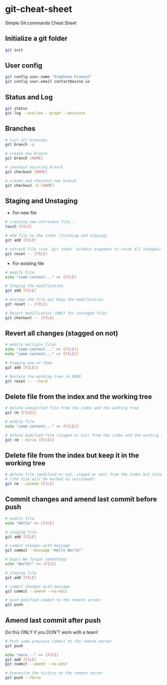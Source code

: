 # git-cheat-sheet

Simple Git commands Cheat Sheet

## Initialize a git folder

```bash
git init
```

## User config

```bash
git config user.name "Stéphane Francel"
git config user.email contact@avine.io
```

## Status and Log

```bash
git status
git log --oneline --graph --decorate
```

## Branches

```bash
# list all branches
git branch -a

# create new branch
git branch [NAME]

# checkout existing branch
git checkout [NAME]

# create and checkout new branch
git checkout -b [NAME]
```

## Staging and Unstaging

- For new file

```bash
# creating new untracked file...
touch [FILE]

# add file to the index (tracking and staging)
git add [FILE]

# untrack file (use `git reset` without argument to reset all changes)
git reset -- [FILE]
```

- For existing file

```bash
# modify file
echo "some content..." >> [FILE]

# Staging the modification
git add [FILE]

# Unstage the file but keep the modification
git reset -- [FILE]

# Revert modification (ONLY for unstaged file)
git checkout -- [FILE]
```

## Revert all changes (stagged on not)

```bash
# modify multiple files
echo "some content..." >> [FILE1]
echo "some content..." >> [FILE2]

# Staging one of them
git add [FILE1]

# Restore the working tree to HEAD
git reset -- --hard
```

## Delete file from the index and the working tree

```bash
# delete unmodified file from the index and the working tree
git rm [FILE1]

# modify file
echo "some content..." >> [FILE2]

# delete modified file (staged or not) from the index and the working tree
git rm --force [FILE1]
```

## Delete file from the index but keep it in the working tree

```bash
# delete file (modified or not, staged or not) from the index but intact keep it in the working tree
# (the file will be marked as untracked)
git rm --cached [FILE]
```

## Commit changes and amend last commit before push

```bash
# modify file
echo "Hello" >> [FILE]

# staging file
git add [FILE]

# commit changes with message
git commit --message "Hello World!"

# Oups! We forgot something!
echo "World!" >> [FILE]

# staging file
git add [FILE]

# commit changes with message
git commit --amend --no-edit

# push modified commit to the remote server
git push
```

## Amend last commit after push

Do this ONLY if you DON'T work with a team!

```bash
# Push some previous commit to the remote server
git push

echo "more..." >> [FILE]
git add [FILE]
git commit --amend --no-edit

# Overwrite the history on the remote server
git push --force
```
